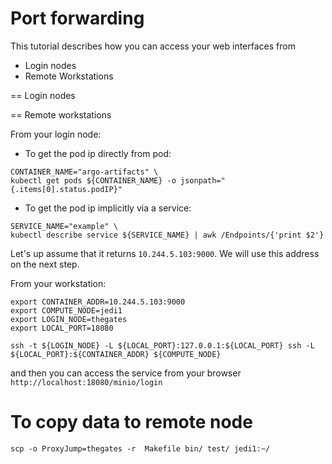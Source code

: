 # Port forwarding

This tutorial describes how you can access your web interfaces from

- Login nodes
- Remote Workstations

== Login nodes

== Remote workstations

From your login node:

* To get the pod ip directly from pod:

```
CONTAINER_NAME="argo-artifacts" \
kubectl get pods ${CONTAINER_NAME} -o jsonpath="{.items[0].status.podIP}"
```

* To get the pod ip implicitly via a service:

```
SERVICE_NAME="example" \
kubectl describe service ${SERVICE_NAME} | awk /Endpoints/{'print $2'}
```

Let's up assume that it returns `10.244.5.103:9000`.
We will use this address on the next step.

From your workstation:

```
export CONTAINER_ADDR=10.244.5.103:9000
export COMPUTE_NODE=jedi1
export LOGIN_NODE=thegates
export LOCAL_PORT=18080

ssh -t ${LOGIN_NODE} -L ${LOCAL_PORT}:127.0.0.1:${LOCAL_PORT} ssh -L ${LOCAL_PORT}:${CONTAINER_ADDR} ${COMPUTE_NODE}
```

and then you can access the service from your browser `http://localhost:18080/minio/login`


# To copy data to remote node

```
scp -o ProxyJump=thegates -r  Makefile bin/ test/ jedi1:~/
```
